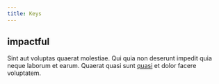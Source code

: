 ```yaml
---
title: Keys
---
```


## impactful

Sint aut voluptas quaerat molestiae. Qui quia non deserunt impedit quia neque laborum et earum. Quaerat quasi sunt [quasi](/facere/temporibus/adipisci/quasi/pike_new_israeli_sheqel.md) et dolor facere voluptatem.

